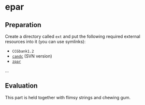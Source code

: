 epar
====

Preparation
-----------

Create a directory called `ext` and put the following required external
resources into it (you can use symlinks):

* `CCGbank1.2`
* [`candc`](http://svn.ask.it.usyd.edu.au/trac/candc/) (SVN version)
* [`zpar`](https://github.com/frcchang/zpar/)

...

Evaluation
----------

This part is held together with flimsy strings and chewing gum.
